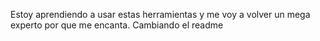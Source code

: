 Estoy aprendiendo a usar estas herramientas y me voy a volver un mega experto por que me encanta. 
Cambiando el readme